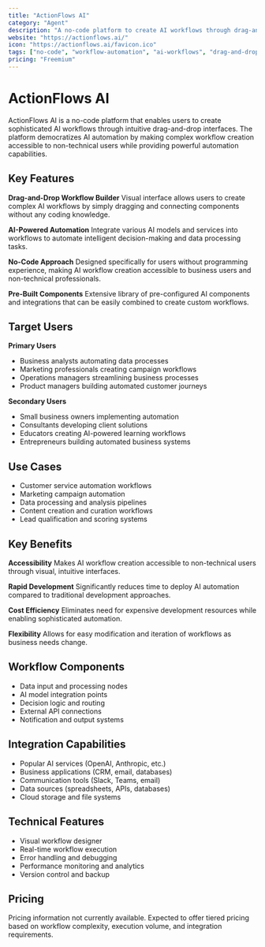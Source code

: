 ```yaml
---
title: "ActionFlows AI"
category: "Agent"
description: "A no-code platform to create AI workflows through drag-and-drop interfaces for automated business processes and task automation."
website: "https://actionflows.ai/"
icon: "https://actionflows.ai/favicon.ico"
tags: ["no-code", "workflow-automation", "ai-workflows", "drag-and-drop", "business-automation"]
pricing: "Freemium"
---
```


# ActionFlows AI

ActionFlows AI is a no-code platform that enables users to create sophisticated AI workflows through intuitive drag-and-drop interfaces. The platform democratizes AI automation by making complex workflow creation accessible to non-technical users while providing powerful automation capabilities.

## Key Features

**Drag-and-Drop Workflow Builder**
Visual interface allows users to create complex AI workflows by simply dragging and connecting components without any coding knowledge.

**AI-Powered Automation**
Integrate various AI models and services into workflows to automate intelligent decision-making and data processing tasks.

**No-Code Approach**
Designed specifically for users without programming experience, making AI workflow creation accessible to business users and non-technical professionals.

**Pre-Built Components**
Extensive library of pre-configured AI components and integrations that can be easily combined to create custom workflows.

## Target Users

**Primary Users**
- Business analysts automating data processes
- Marketing professionals creating campaign workflows
- Operations managers streamlining business processes
- Product managers building automated customer journeys

**Secondary Users**
- Small business owners implementing automation
- Consultants developing client solutions
- Educators creating AI-powered learning workflows
- Entrepreneurs building automated business systems

## Use Cases

- Customer service automation workflows
- Marketing campaign automation
- Data processing and analysis pipelines
- Content creation and curation workflows
- Lead qualification and scoring systems

## Key Benefits

**Accessibility**
Makes AI workflow creation accessible to non-technical users through visual, intuitive interfaces.

**Rapid Development**
Significantly reduces time to deploy AI automation compared to traditional development approaches.

**Cost Efficiency**
Eliminates need for expensive development resources while enabling sophisticated automation.

**Flexibility**
Allows for easy modification and iteration of workflows as business needs change.

## Workflow Components

- Data input and processing nodes
- AI model integration points
- Decision logic and routing
- External API connections
- Notification and output systems

## Integration Capabilities

- Popular AI services (OpenAI, Anthropic, etc.)
- Business applications (CRM, email, databases)
- Communication tools (Slack, Teams, email)
- Data sources (spreadsheets, APIs, databases)
- Cloud storage and file systems

## Technical Features

- Visual workflow designer
- Real-time workflow execution
- Error handling and debugging
- Performance monitoring and analytics
- Version control and backup

## Pricing

Pricing information not currently available. Expected to offer tiered pricing based on workflow complexity, execution volume, and integration requirements.
